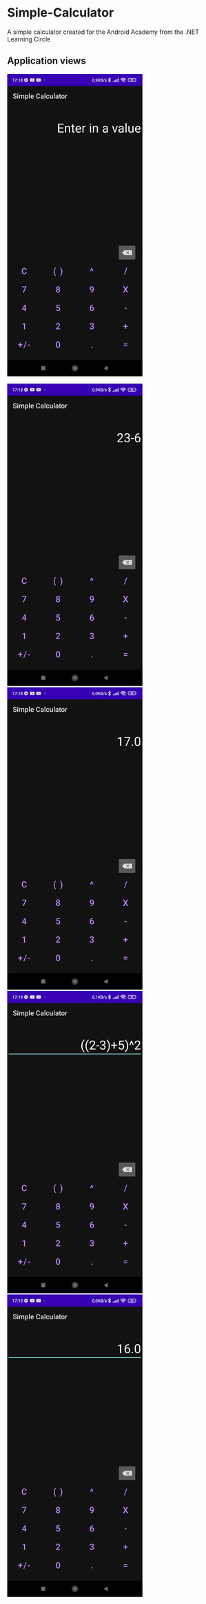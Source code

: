 # Simple-Calculator
A simple calculator created for the Android Academy from the .NET Learning Circle

## Application views
<img src ="Screen_1.jpg" widith="500" height="700"> 

<img src ="Screen_2.jpg" widith="500" height="700"> <img src ="Screen_3.jpg" widith="500" height="700">
<img src ="Screen_4.jpg" widith="500" height="700"> <img src ="Screen_5.jpg" widith="500" height="700">

